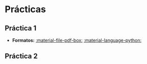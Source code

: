 # Prácticas

## Práctica 1

* **Formatos:** [:material-file-pdf-box:](practica01.pdf) [:material-language-python:](practica01.ipynb)

## Práctica 2

<!-- * **Formatos:** [:material-file-pdf-box:](practica02.pdf) [:material-language-python:](practica02.ipynb) -->
